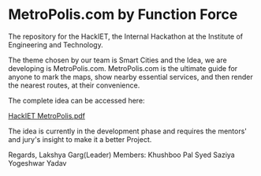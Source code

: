 # MetroPolis.com by Function Force

The repository for the HackIET, the Internal Hackathon at the Institute of Engineering and Technology.

The theme chosen by our team is Smart Cities and the Idea, we are developing is MetroPolis.com.
MetroPolis.com is the ultimate guide for anyone to mark the maps, show nearby essential services, and then render the nearest routes, at their convenience.

The complete idea can be accessed here:

[HackIET MetroPolis.pdf](https://github.com/Lakshya0018UP/MetroPolis.com/files/13053630/HackIET.MetroPolis.pdf)



The idea is currently in the development phase and requires the mentors' and jury's insight to make it a better Project.

Regards, 
Lakshya Garg(Leader)
Members:
Khushboo Pal
Syed Saziya
Yogeshwar Yadav


